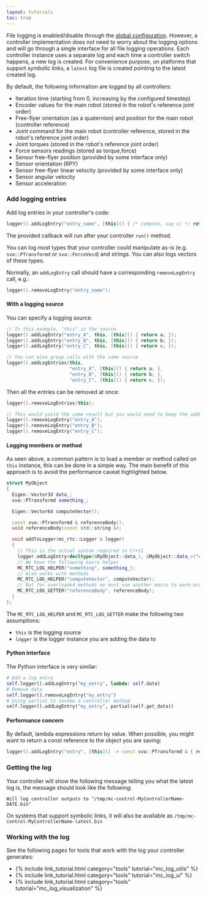 ```yaml
---
layout: tutorials
toc: true
---
```


File logging is enabled/disable through the [global
configuration]({{site.baseurl}}/tutorials/introduction/configuration.html). However, a controller implementation does
not need to worry about the logging options and will go through a single
interface for all file logging operations. Each controller instance uses a
separate log and each time a controller switch happens, a new log is created.
For convenience purpose, on platforms that support symbolic links, a `latest`
log file is created pointing to the latest created log.

By default, the following information are logged by all controllers:
- Iteration time (starting from 0, increasing by the configured timestep)
- Encoder values for the main robot (stored in the robot's reference joint order)
- Free-flyer orientation (as a quaternion) and position for the main robot (controller reference)
- Joint command for the main robot (controller reference, stored in the robot's reference joint order)
- Joint torques (stored in the robot's reference joint order)
- Force sensors readings (stored as torque,force)
- Sensor free-flyer position (provided by some interface only)
- Sensor orientation (RPY)
- Sensor free-flyer linear velocity (provided by some interface only)
- Sensor angular velocity
- Sensor acceleration

### Add logging entries

Add log entries in your controller's code:

```cpp
logger().addLogEntry("entry_name", [this]() { /* compute, say x; */ return x; });
```

The provided callback will run after your controller `run()` method.

You can log most types that your controller could manipulate as-is (e.g. `sva::PTransformd` or `sva::ForceVecd`) and strings. You can also logs vectors of these types.

Normally, an `addLogEntry` call should have a corresponding `removeLogEntry` call, e.g.:

```cpp
logger().removeLogEntry("entry_name");
```

#### With a logging source

You can specify a logging source:

```cpp
// In this example, "this" is the source
logger().addLogEntry("entry_A", this, [this]() { return a; });
logger().addLogEntry("entry_B", this, [this]() { return b; });
logger().addLogEntry("entry_C", this, [this]() { return c; });

// You can also group calls with the same source
logger().addLogEntries(this,
                       "entry_A", [this]() { return a; },
                       "entry_B", [this]() { return b; },
                       "entry_C", [this]() { return c; });
```

Then all the entries can be removed at once:

```cpp
logger().removeLogEntries(this);

// This would yield the same result but you would need to keep the addLogEntry and removeLogEntry call in sync
logger().removeLogEntry("entry_A");
logger().removeLogEntry("entry_B");
logger().removeLogEntry("entry_C");
```

#### Logging members or method

As seen above, a common pattern is to load a member or method called on `this` instance, this can be done in a simple way. The main benefit of this approach is to avoid the performance caveat highlighted below.

```cpp
struct MyObject
{
  Eigen::Vector3d data_;
  sva::PTransformd something_;

  Eigen::Vector6d computeVector();

  const sva::PTransformd & referenceBody();
  void referenceBody(const std::string &);

  void addToLogger(mc_rtc::Logger & logger)
  {
    // This is the actual syntax required in C++11
    logger.addLogEntry<decltype(&MyObject::data_), &MyObject::data_>("data", this);
    // We have the following macro helper
    MC_RTC_LOG_HELPER("something", something_);
    // Also works with methods
    MC_RTC_LOG_HELPER("computeVector", computeVector);
    // But for overloaded methods we must use another macro to work-around ambiguity issues
    MC_RTC_LOG_GETTER("referenceBody", referenceBody);
  }
};
```

The `MC_RTC_LOG_HELPER` and `MC_RTC_LOG_GETTER` make the following two assumptions:
- `this` is the logging source
- `logger` is the logger instance you are adding the data to

#### Python interface

The Python interface is very similar:

```python
# Add a log entry
self.logger().addLogEntry("my_entry", lambda: self.data)
# Remove data
self.logger().removeLogEntry("my_entry")
# Using partial to invoke a controller method
self.logger().addLogEntry("my_entry", partial(self.get_data))
```

#### Performance concern

By default, lambda expressions return by value. When possible, you might want to return a const reference to the object you are saving:

```cpp
logger().addLogEntry("entry", [this]() -> const sva::PTransformd & { return trans_; }
```

### Getting the log

Your controller will show the following message telling you what the latest log
is, the message should look like the following:

```console
Will log controller outputs to "/tmp/mc-control-MyControllerName-DATE.bin"
```

On systems that support symbolic links, it will also be available as `/tmp/mc-control-MyControllerName-latest.bin`

### Working with the log

See the following pages for tools that work with the log your controller generates:

- {% include link_tutorial.html category="tools" tutorial="mc_log_utils" %}
- {% include link_tutorial.html category="tools" tutorial="mc_log_ui" %}
- {% include link_tutorial.html category="tools" tutorial="mc_log_visualization" %}
